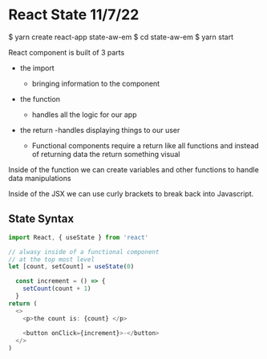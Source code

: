 # React State 11/7/22

  $ yarn create react-app state-aw-em
  $ cd state-aw-em
  $ yarn start

React component is built of 3 parts

- the import
  - bringing information to the component

- the function 
  - handles all the logic for our app

- the return
  -handles displaying things to our user
  - Functional components require a return like all functions and instead of returning data the return something visual


Inside of the function we can create variables and other functions to handle data manipulations


Inside of the JSX we can use curly brackets to break back into Javascript.


## State Syntax
```js
import React, { useState } from 'react' 

// alwasy inside of a functional component
// at the top most level
let [count, setCount] = useState(0)

  const increment = () => {
    setCount(count + 1)
  }
return (
  <>
    <p>the count is: {count} </p>
  
    <button onClick={increment}>-</button> 
  </>
)
```